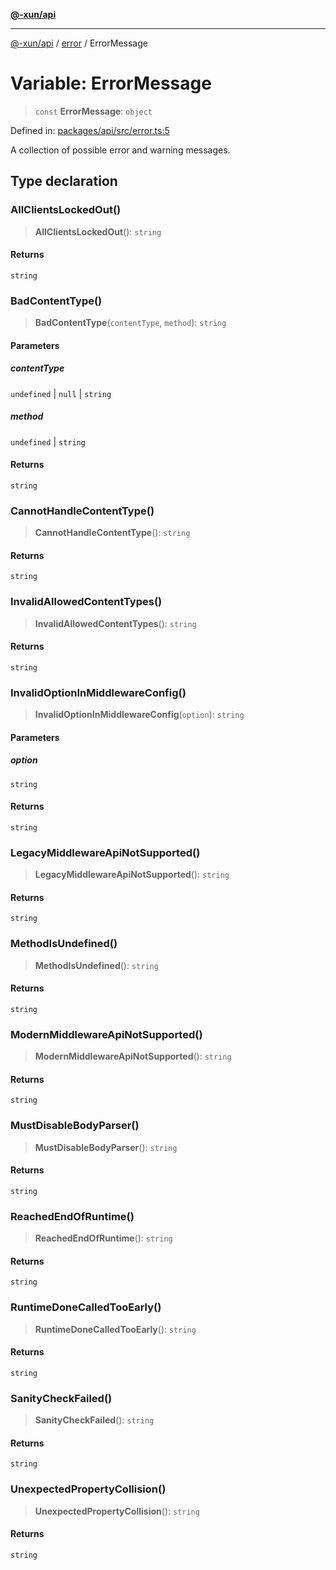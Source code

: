 [**@-xun/api**](../../README.md)

***

[@-xun/api](../../README.md) / [error](../README.md) / ErrorMessage

# Variable: ErrorMessage

> `const` **ErrorMessage**: `object`

Defined in: [packages/api/src/error.ts:5](https://github.com/Xunnamius/api-utils/blob/1f0c4ddbfee87314a3a69fe0605abddd045878f2/packages/api/src/error.ts#L5)

A collection of possible error and warning messages.

## Type declaration

### AllClientsLockedOut()

> **AllClientsLockedOut**(): `string`

#### Returns

`string`

### BadContentType()

> **BadContentType**(`contentType`, `method`): `string`

#### Parameters

##### contentType

`undefined` | `null` | `string`

##### method

`undefined` | `string`

#### Returns

`string`

### CannotHandleContentType()

> **CannotHandleContentType**(): `string`

#### Returns

`string`

### InvalidAllowedContentTypes()

> **InvalidAllowedContentTypes**(): `string`

#### Returns

`string`

### InvalidOptionInMiddlewareConfig()

> **InvalidOptionInMiddlewareConfig**(`option`): `string`

#### Parameters

##### option

`string`

#### Returns

`string`

### LegacyMiddlewareApiNotSupported()

> **LegacyMiddlewareApiNotSupported**(): `string`

#### Returns

`string`

### MethodIsUndefined()

> **MethodIsUndefined**(): `string`

#### Returns

`string`

### ModernMiddlewareApiNotSupported()

> **ModernMiddlewareApiNotSupported**(): `string`

#### Returns

`string`

### MustDisableBodyParser()

> **MustDisableBodyParser**(): `string`

#### Returns

`string`

### ReachedEndOfRuntime()

> **ReachedEndOfRuntime**(): `string`

#### Returns

`string`

### RuntimeDoneCalledTooEarly()

> **RuntimeDoneCalledTooEarly**(): `string`

#### Returns

`string`

### SanityCheckFailed()

> **SanityCheckFailed**(): `string`

#### Returns

`string`

### UnexpectedPropertyCollision()

> **UnexpectedPropertyCollision**(): `string`

#### Returns

`string`
